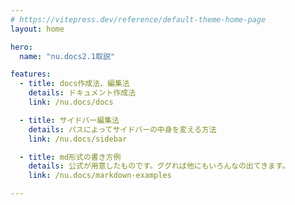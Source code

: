 ```yaml
---
# https://vitepress.dev/reference/default-theme-home-page
layout: home

hero:
  name: "nu.docs2.1取説"

features:
  - title: docs作成法、編集法
    details: ドキュメント作成法
    link: /nu.docs/docs

  - title: サイドバー編集法
    details: パスによってサイドバーの中身を変える方法
    link: /nu.docs/sidebar

  - title: md形式の書き方例
    details: 公式が用意したものです。ググれば他にもいろんなの出てきます。
    link: /nu.docs/markdown-examples

---
```


